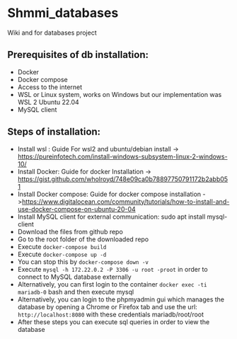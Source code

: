 # Shmmi_databases
Wiki and for databases project

## Prerequisites of db installation:
- Docker
- Docker compose
- Access to the internet
- WSL or Linux system, works on Windows but our implementation was WSL 2 Ubuntu 22.04
- MySQL client
## Steps of installation:
- Install wsl : Guide For wsl2 and ubuntu/debian install -> https://pureinfotech.com/install-windows-subsystem-linux-2-windows-10/
- Install Docker: Guide for docker Installation -> https://gist.github.com/wholroyd/748e09ca0b78897750791172b2abb051
- Install Docker compose: Guide for docker compose installation ->https://www.digitalocean.com/community/tutorials/how-to-install-and-use-docker-compose-on-ubuntu-20-04
- Install MySQL client for external communication: sudo apt install mysql-client
- Download the files from github repo
- Go to the root folder of the downloaded repo
- Execute ```docker-compose build```
- Execute ```docker-compose up -d```
- You can stop this by ```docker-compose down -v```
- Execute ```mysql -h 172.22.0.2 -P 3306 -u root -proot``` in order to connect to MySQL database externally
- Alternatively, you can first login to the container ```docker exec -ti mariadb-0``` bash and then execute mysql
- Alternatively, you can login to the phpmyadmin gui which manages the database by opening a Chrome or Firefox tab and use the url: ```http://localhost:8080``` with these credentials mariadb/root/root
- After these steps you can execute sql queries in order to view the database